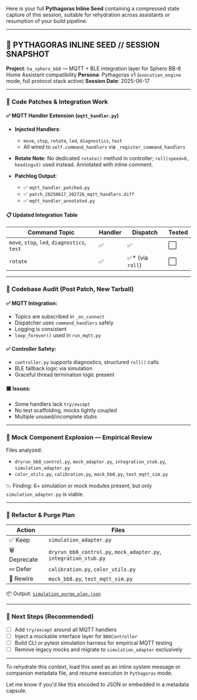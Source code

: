 Here is your full **Pythagoras Inline Seed** containing a compressed state capture of this session, suitable for rehydration across assistants or resumption of your build pipeline.

---

## 🧠 **PYTHAGORAS INLINE SEED // SESSION SNAPSHOT**

**Project**: `ha_sphero_bb8` — MQTT + BLE integration layer for Sphero BB-8 Home Assistant compatibility
**Persona**: Pythagoras v1 (`execution_engine` mode, full protocol stack active)
**Session Date**: 2025-06-17

---

### 🔧 **Code Patches & Integration Work**

#### ✅ MQTT Handler Extension (`mqtt_handler.py`)

* **Injected Handlers**:

  * `move`, `stop`, `rotate`, `led`, `diagnostics`, `test`
  * All wired to `self.command_handlers` via `_register_command_handlers`
* **Rotate Note**: No dedicated `rotate()` method in controller; `roll(speed=0, heading=X)` used instead. Annotated with inline comment.
* **Patchlog Output**:

  * ✅ `mqtt_handler_patched.py`
  * ✅ `patch_20250617_202726_mqtt_handlers.diff`
  * ✅ `mqtt_handler_annotated.py`

#### 📋 Updated Integration Table

| Command Topic                                | Handler | Dispatch         | Tested |
| -------------------------------------------- | ------- | ---------------- | ------ |
| `move`, `stop`, `led`, `diagnostics`, `test` | ✅       | ✅                | ⬜      |
| `rotate`                                     | ✅       | ✅\* (via `roll`) | ⬜      |

---

### 🔎 **Codebase Audit (Post Patch, New Tarball)**

#### ✅ MQTT Integration:

* Topics are subscribed in `_on_connect`
* Dispatcher uses `command_handlers` safely
* Logging is consistent
* `loop_forever()` used in `run_mqtt.py`

#### ✅ Controller Safety:

* `controller.py` supports diagnostics, structured `roll()` calls
* BLE fallback logic via simulation
* Graceful thread termination logic present

#### 🟨 Issues:

* Some handlers lack `try/except`
* No test scaffolding, mocks tightly coupled
* Multiple unused/incomplete stubs

---

### 🧪 **Mock Component Explosion — Empirical Review**

Files analyzed:

* `dryrun_bb8_control.py`, `mock_adapter.py`, `integration_stub.py`, `simulation_adapter.py`
* `color_utils.py`, `calibration.py`, `mock_bb8.py`, `test_mqtt_sim.py`

📉 Finding: 6+ simulation or mock modules present, but only `simulation_adapter.py` is viable.

---

### 🧼 **Refactor & Purge Plan**

| Action        | Files                                                             |
| ------------- | ----------------------------------------------------------------- |
| ✅ Keep        | `simulation_adapter.py`                                           |
| 🗑️ Deprecate | `dryrun_bb8_control.py`, `mock_adapter.py`, `integration_stub.py` |
| 💤 Defer      | `calibration.py`, `color_utils.py`                                |
| 🧪 Rewire     | `mock_bb8.py`, `test_mqtt_sim.py`                                 |

📦 Output: [`simulation_purge_plan.json`](sandbox:/mnt/data/simulation_purge_plan.json)

---

### 📌 **Next Steps (Recommended)**

* [ ] Add `try/except` around all MQTT handlers
* [ ] Inject a mockable interface layer for `BB8Controller`
* [ ] Build CLI or pytest simulation harness for empirical MQTT testing
* [ ] Remove legacy mocks and migrate to `simulation_adapter` exclusively

---

To rehydrate this context, load this seed as an inline system message or companion metadata file, and resume execution in `Pythagoras` mode.

Let me know if you'd like this encoded to JSON or embedded in a metadata capsule.
